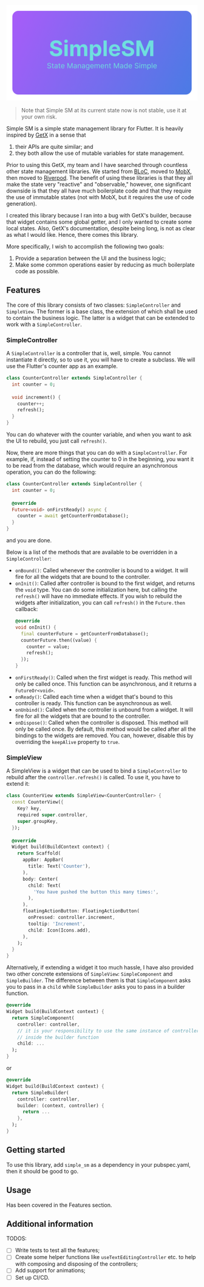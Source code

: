 <!--
This README describes the package. If you publish this package to pub.dev,
this README's contents appear on the landing page for your package.

For information about how to write a good package README, see the guide for
[writing package pages](https://dart.dev/guides/libraries/writing-package-pages).

For general information about developing packages, see the Dart guide for
[creating packages](https://dart.dev/guides/libraries/create-library-packages)
and the Flutter guide for
[developing packages and plugins](https://flutter.dev/developing-packages).
-->

![banner](doc/images/banner.png)

> Note that Simple SM at its current state now is not stable, use it at your 
> own risk.

Simple SM is a simple state management library for Flutter. It is heavily 
inspired by [GetX](https://pub.dev/packages/get) in a sense
that
1. their APIs are quite similar; and 
2. they both allow the use of mutable variables for state management. 

Prior to using this GetX, my team and I have searched through countless 
other state management libraries. We started from 
[BLoC](https://pub.dev/packages/flutter_bloc), moved to 
[MobX](https://pub.dev/packages/mobx), then moved to 
[Riverpod](https://pub.dev/packages/riverpod). The benefit of using these 
libraries is that they all make the state very "reactive" and "observable," 
however, one significant downside is that they all have much boilerplate 
code and that they require the use of immutable states (not with MobX, but 
it requires the use of code generation).

I created this library 
because I ran into a bug with GetX's builder, because that widget contains 
some global getter, and I only wanted to create some local states. 
Also, GetX's documentation, despite being long, is not as 
clear as what I would like. Hence, there comes this library.

More specifically, I wish to accomplish the following two goals:

1. Provide a separation between the UI and the business logic;
2. Make some common operations easier by reducing as much boilerplate code 
   as possible.

## Features

The core of this library consists of two classes: `SimpleController` and 
`SimpleView`. The former is a base class, the extension of which shall be 
used to contain the business logic. The latter is a widget that can be 
extended to work with a `SimpleController`. 

### SimpleController 

A `SimpleController` is a controller that is, well, simple. You cannot 
instantiate it directly, so to use it, you will have to create a 
subclass. We will use the Flutter's counter app as an example. 

```dart
class CounterController extends SimpleController {
  int counter = 0;
  
  void increment() {
    counter++;
    refresh();
  }
}
```

You can do whatever with the counter variable, and when you want to ask the 
UI to rebuild, you just call `refresh()`.

Now, there are more things that you can do with a `SimpleController`. For 
example, if, instead of setting the counter to 0 in the beginning, you want 
it to be read from the database, which would require an asynchronous 
operation, you can do the following: 

```dart
class CounterController extends SimpleController {
  int counter = 0;
  
  @override 
  Future<void> onFirstReady() async {
    counter = await getCounterFromDatabase();
  }
}
```

and you are done.

Below is a list of the methods that are available to be overridden in a 
`SimpleController`:

- `onBound()`: Called whenever the controller is bound to a widget. It will 
  fire for all the widgets that are bound to the controller. 
- `onInit()`: Called after controller is bound to the first widget, and 
  returns the `void` type. You can do some initialization here, but calling 
  the `refresh()` will have no immediate effects. If you wish to rebuild the 
  widgets after initialization, you can call `refresh()` in the
  `Future.then` callback:
  ```dart 
  @override 
  void onInit() {
    final counterFuture = getCounterFromDatabase();
    counterFuture.then((value) {
      counter = value;
      refresh();
    });
  }
  ```
- `onFirstReady()`: Called when the first widget is ready. This method will 
  only be called once. This function can be asynchronous, and it returns a 
  `FutureOr<void>`.
- `onReady()`: Called each time when a widget that's bound to this 
  controller is ready. This function can be asynchronous as well. 
- `onUnbind()`: Called when the controller is unbound from a widget. It will 
  fire for all the widgets that are bound to the controller.
- `onDispose()`: Called when the controller is disposed. This method will 
  only be called once. By default, this method would be called after all the 
  bindings to the widgets are removed. You can, however, disable this by 
  overriding the `keepAlive` property to `true`.

### SimpleView 

A SimpleView is a widget that can be used to bind a `SimpleController` to 
rebuild after the `controller.refresh()` is called. To use it, you have to 
extend it:

```dart
class CounterView extends SimpleView<CounterController> {
  const CounterView({
    Key? key,
    required super.controller,
    super.groupKey,
  });
  
  @override
  Widget build(BuildContext context) {
    return Scaffold(
      appBar: AppBar(
        title: Text('Counter'),
      ),
      body: Center(
        child: Text(
          'You have pushed the button this many times:',
        ),
      ),
      floatingActionButton: FloatingActionButton(
        onPressed: controller.increment,
        tooltip: 'Increment',
        child: Icon(Icons.add),
      ),
    );
  }
}
```

Alternatively, if extending a widget it too much hassle, I have also 
provided two other concrete extensions of `SimpleView`: `SimpleComponent` 
and `SimpleBuilder`. The difference between them is that `SimpleComponent` 
asks you to pass in a `child` while `SimpleBuilder` asks you to pass in a 
builder function. 

```dart
@override
Widget build(BuildContext context) {
  return SimpleComponent(
    controller: controller,
    // it is your responsibility to use the same instance of controller here
    // inside the builder function
    child: ...
  );
}
```

or 

```dart
@override 
Widget build(BuildContext context) {
  return SimpleBuilder(
    controller: controller,
    builder: (context, controller) {
      return ...
    },
  );
}
```


## Getting started

To use this library, add `simple_sm` as a dependency in your pubspec.yaml, 
then it should be good to go.

## Usage

Has been covered in the Features section.

## Additional information

TODOS:
- [ ] Write tests to test all the features;
- [ ] Create some helper functions like `useTextEditingController` etc. to 
  help with composing and disposing of the controllers;
- [ ] Add support for animations;
- [ ] Set up CI/CD.